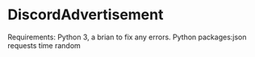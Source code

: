 # DiscordAdvertisement
Requirements: Python 3, a brian to fix any errors.
Python packages:json requests time random 
